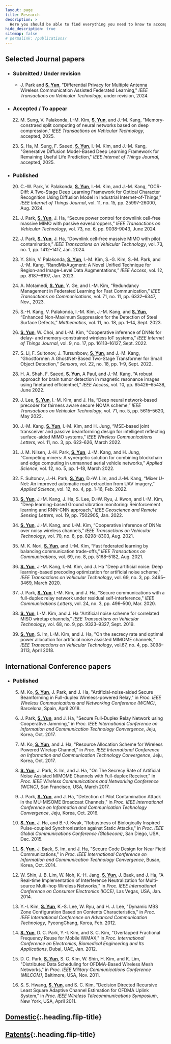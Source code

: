 ```yaml
---
layout: page
title: Research
description: >
  Here you should be able to find everything you need to know to accomplish the most common tasks when blogging with Hydejack.
hide_description: true
sitemap: false
# permalink: /publications/
---
```

<!-- ## Getting started -->

## Selected Journal papers

- ### Submitted / Under revision
    - J. Park and **<U>S. Yun</U>**, "Differential Privacy for Multiple Antenna Wireless Communication Assisted Federated Learning," *IEEE Transactions on Vehicular Technology*, under revision, 2024.

- ### Accepted / To appear
    22. M. Sung, V. Palakonda, I.-M. Kim, **<U>S. Yun</U>**, and J.-M. Kang, "Memory-constraed split computing of neural networks based on deep compression," *IEEE Transactions on Vehicular Technology*, accepted, 2025.

    21. S. Ha, M. Sung, F. Saeed, **<U>S. Yun</U>**, I.-M. Kim, and J.-M. Kang, "Generative Diffusion Model-Based Deep Learning Framework for Remaining Useful Life Prediction," *IEEE Internet of Things Journal*, accepted, 2025.

- ### Published
    20. C.-W. Park, V. Palakonda, **<U>S. Yun</U>**, I.-M. Kim, and J.-M. Kang, "OCR-Diff: A Two-Stage Deep Learning Framework for Optical Character Recognition Using Diffusion Model in Industrial Internet-of-Things," *IEEE Internet of Things Journal*, vol. 11, no. 15, pp. 25997-26000, Aug. 2024.

    19. J. Park, **<U>S. Yun</U>**, J. Ha, “Secure power control for downlink cell-free massive MIMO with passive eavesdroppers,” *IEEE Transactions on Vehicular Technology*, vol. 73, no. 6, pp. 9038-9043, June 2024.

    18. J. Park, **<U>S. Yun</U>**, J. Ha, “Downlink cell-free massive MIMO with pilot contamination,” *IEEE Transactions on Vehicular Technology*, vol. 73, no. 1, pp. 1412–1417, Jan. 2024.

    17. Y. Shin, V. Palakonda, **<U>S. Yun</U>**, I.-M. Kim, S.-G. Kim, S.-M. Park, and J.-M. Kang, “RandMixAugment: A Novel Unified Technique for Region-and Image-Level Data Augmentations,” *IEEE Access*, vol. 12, pp. 8187–8197, Jan. 2023.

    16.	A. Motamedi, **<U>S. Yun</U>**, Y. Ge, and I.-M. Kim, “Redundancy Management in Federated Learning for Fast Communication,” *IEEE Transactions on Communications*, vol. 71, no. 11, pp. 6332–6347, Nov., 2023.

    15.	S.-H. Kang, V. Palakonda, I.-M. Kim, J.-M. Kang, and **<U>S. Yun</U>**, “Enhanced Non-Maximum Suppression for the Detection of Steel Surface Defects,” *Mathematics*, vol. 11, no. 18, pp. 1–14, Sept. 2023.

    14. **<U>S. Yun</U>**, W. Choi, and I.-M. Kim, "Cooperative inference of DNNs for delay- and memory-constrained wireless IoT systems," *IEEE Internet of Things Journal*, vol. 9, no. 17, pp. 16113–16127, Sept. 2022.

    13.	S. Li, F. Sultonov, J. Tursunboev, **<U>S. Yun</U>**, and J.-M. Kang, “Ghostformer: A GhostNet-Based Two-Stage Transformer for Small Object Detection,” *Sensors*, vol. 22, no. 18, pp. 1–9, Sept. 2022.

    12.	H. A. Shah, F. Saeed, **<U>S. Yun</U>**, A Paul, and J.-M. Kang, “A robust approach for brain tumor detection in magnetic resonance images using finetuned efficientnet,” *IEEE Access*, vol. 10, pp. 65426–65438, June 2022.

    11.	J. Lee, **<U>S. Yun</U>**, I.-M. Kim, and J. Ha, “Deep neural network-based precoder for fairness aware secure NOMA scheme,” *IEEE Transactions on Vehicular Technology*, vol. 71, no. 5, pp. 5615–5620, May 2022.

    10.	J.-M. Kang, **<U>S. Yun</U>**, I.-M. Kim, and H. Jung, “MSE-based joint transceiver and passive beamforming design for intelligent reflecting surface-aided MIMO systems,” *IEEE Wireless Communications Letters*, vol. 11, no. 3, pp. 622–626, March 2022.

    9.	J. M. Nilsen, J.-H. Park, **<U>S. Yun</U>**, J.-M. Kang, and H. Jung, “Competing miners: A synergetic solution for combining blockchain and edge computing in unmanned aerial vehicle networks,” *Applied Science*, vol. 12, no. 5, pp. 1–18, March 2022.

    8.	F. Sultonov, J.-H. Park, **<U>S. Yun</U>**, D.-W. Lim, and J.-M. Kang, “Mixer U-Net: An improved automatic road extraction from UAV imagery,” *Applied Science*, vol. 12, no. 4, pp. 1–16, Feb. 2022.

    7. **<U>S. Yun</U>**, J.-M. Kang, J. Ha, S. Lee, D.-W. Ryu, J. Kwon, and I.-M. Kim, “Deep learning-based Ground vibration monitoring: Reinforcement learning and RNN-CNN approach,” *IEEE Geoscience and Remote Sensing Letters*, vol. 19, pp. 7502905, Jan. 2022.

    6.	**<U>S. Yun</U>**, J.-M. Kang, and I.-M. Kim, “Cooperative inference of DNNs over noisy wireless channels,” *IEEE Transactions on Vehicular Technology*, vol. 70, no. 8, pp. 8298–8303, Aug. 2021.

    5.	M. K. Nori, **<U>S. Yun</U>**, and I.-M. Kim, “Fast federated learning by balancing communication trade-offs,” *IEEE Transactions on Communications*, vol. 69, no. 8, pp. 5168–5182, Aug. 2021.

    4.	**<U>S. Yun</U>**, J.-M. Kang, I.-M. Kim, and J. Ha "Deep artificial noise: Deep learning-based precoding optimization for artificial noise scheme," *IEEE Transactions on Vehicular Technology*, vol. 69, no. 3, pp. 3465–3469, March 2020.

    3.	J. Park, **<U>S. Yun</U>**, I.-M. Kim, and J. Ha, "Secure communications with a full-duplex relay network under residual self-interference," *IEEE Communications Letters*, vol. 24, no. 3, pp. 496–500, Mar. 2020.

    2.	**<U>S. Yun</U>**, I.-M. Kim, and J. Ha "Artificial noise scheme for correlated MISO wiretap channels," *IEEE Transactions on Vehicular Technology*, vol. 68, no. 9, pp. 9323–9327, Sept. 2019.

    1.	**<U>S. Yun</U>**, S. Im, I.-M. Kim, and J. Ha, "On the secrecy rate and optimal power allocation for artificial noise assisted MIMOME channels," *IEEE Transactions on Vehicular Technology*, vol.67, no. 4, pp. 3098–3113, April 2018.

## International Conference papers

- ### Published

    5.	M. Ko, **<U>S. Yun</U>**, J. Park, and J. Ha, "Artificial-noise-aided Secure Beamforming in Full-duplex Wireless-powered Relay," in *Proc. IEEE Wireless Communications and Networking Conference (WCNC)*, Barcelona, Spain, April 2018.

    7.	J. Park, **<U>S. Yun</U>**, and J. Ha, "Secure Full-Duplex Relay Network using Cooperative Jamming," in *Proc. IEEE International Conference on Information and Communication Technology Convergence*, Jeju, Korea, Oct. 2017.

    6.	M. Ko, **<U>S. Yun</U>**, and J. Ha, "Resource Allocation Scheme for Wireless Powered Wiretap Channel," in *Proc. IEEE International Conference on Information and Communication Technology Convergence*, Jeju, Korea, Oct. 2017.

    1.	**<U>S. Yun</U>**, J. Park, S. Im, and J. Ha, "On The Secrecy Rate of Artificial Noise Assisted MIMOME Channels with Full-duplex Receiver," in *Proc. IEEE Wireless Communications and Networking Conference (WCNC)*, San Francisco, USA, March 2017.

    8.	J. Park, **<U>S. Yun</U>**, and J. Ha, "Detection of Pilot Contamination Attack in the MU-MISOME Broadcast Channels," in *Proc. IEEE International Conference on Information and Communication Technology Convergence*, Jeju, Korea, Oct. 2016.

    2.	**<U>S. Yun</U>**, J. Ha, and B.-J. Kwak, "Robustness of Biologically Inspired Pulse-coupled Synchronization against Static Attacks," in *Proc. IEEE Global Communications Conference (Globecom)*, San Diego, USA, Dec. 2015.

    3.	**<U>S. Yun</U>**, J. Baek, S. Im, and J. Ha, "Secure Code Design for Near Field Communications," in *Proc. IEEE International Conference on Information and Communication Technology Convergence*, Busan, Korea, Oct. 2014.

    9.	W. Shin, J. B. Lim, W. Noh, K.-H. Jang, **<U>S. Yun</U>**, J. Baek, and J. Ha, "A Real-time Implementation of Interference Neutralization for Multi-source Multi-hop Wireless Networks," in *Proc. IEEE International Conference on Consumer Electronics (ICCE)*, Las Vegas, USA, Jan. 2014.

    10.	Y.-I. Kim, **<U>S. Yun</U>**, K.-S. Lee, W. Ryu, and H. J. Lee, "Dynamic MBS Zone Configuration Based on Contents Characteristics," in *Proc. IEEE International Conference on Advanced Communication Technology*, PyeongChang, Korea, Feb. 2012.

    4.	**<U>S. Yun</U>**, D. C. Park, Y.-I. Kim, and S. C. Kim, "Overlapped Fractional Frequency Reuse for Mobile WiMAX," in *Proc. International Conference on Electronics, Biomedical Engineering and Its Applications*, Dubai, UAE, Jan. 2012.

    11.	D. C. Park, **<U>S. Yun</U>**, S. C. Kim, W. Shin, H. Kim, and K. Lim, "Distributed Data Scheduling for OFDMA-Based Wireless Mesh Networks," in *Proc. IEEE Military Communications Conference (MILCOM)*, Baltimore, USA, Nov. 2011.

    12.	S. S. Hwang, **<U>S. Yun</U>**, and S. C. Kim, "Decision Directed Recursive Least Square Adaptive Channel Estimation for OFDMA Uplink System," in *Proc. IEEE Wireless Telecommunications Symposium*, New York, USA, April 2011.

<!-- ## [International]{:.heading.flip-title} -->

## [Domestic]{:.heading.flip-title}

## [Patents]{:.heading.flip-title}

[Domestic]: /publications/domestic
[Patents]: /publications/patents
